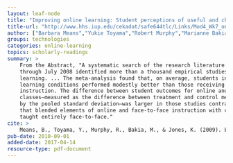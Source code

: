 ```yaml
---
layout: leaf-node
title: "Improving online learning: Student perceptions of useful and challenging characteristics"
title-url: "http://www.hhs.iup.edu/cekadat/safe644tlc/Links/Mod4_Wk7_online1-s2.0-S1096751603000885-main.pdf"
author: ["Barbara Means","Yukie Toyama","Robert Murphy","Marianne Bakia","Karla Jones"]
groups: technologies
categories: online-learning
topics: scholarly-readings
summary: >
    From the Abstract, "A systematic search of the research literature from 1996
    through July 2008 identified more than a thousand empirical studies of on line
    learning. ... The meta-analysis found that, on average, students in online
    learning conditions performed modestly better than those receiving face-to-face
    instruction. The difference between student outcomes for online and face-to-face
    classes—measured as the difference between treatment and control means, divided
    by the pooled standard deviation—was larger in those studies contrasting conditions
    that blended elements of online and face-to-face instruction with conditions
    taught entirely face-to-face."
cite: >
    Means, B., Toyama, Y., Murphy, R., Bakia, M., & Jones, K. (2009). Evaluation of evidence-based practices in online learning: A meta-analysis and review of online learning studies. US Department of Education.
pub-date: 2010-09-01
added-date: 2017-04-14
resource-type: pdf-document
---
```

